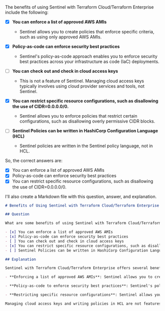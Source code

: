 The benefits of using Sentinel with Terraform Cloud/Terraform Enterprise include the following:

- [x] **You can enforce a list of approved AWS AMIs**
  - Sentinel allows you to create policies that enforce specific criteria, such as using only approved AWS AMIs.

- [x] **Policy-as-code can enforce security best practices**
  - Sentinel's policy-as-code approach enables you to enforce security best practices across your infrastructure as code (IaC) deployments.

- [ ] **You can check out and check in cloud access keys**
  - This is not a feature of Sentinel. Managing cloud access keys typically involves using cloud provider services and tools, not Sentinel.

- [x] **You can restrict specific resource configurations, such as disallowing the use of CIDR=0.0.0.0/0.**
  - Sentinel allows you to enforce policies that restrict certain configurations, such as disallowing overly permissive CIDR blocks.

- [ ] **Sentinel Policies can be written in HashiCorp Configuration Language (HCL)**
  - Sentinel policies are written in the Sentinel policy language, not in HCL.

So, the correct answers are:

- [x] You can enforce a list of approved AWS AMIs
- [x] Policy-as-code can enforce security best practices
- [x] You can restrict specific resource configurations, such as disallowing the use of CIDR=0.0.0.0/0.

I'll also create a Markdown file with this question, answer, and explanation.

```markdown
# Benefits of Using Sentinel with Terraform Cloud/Terraform Enterprise

## Question

What are some benefits of using Sentinel with Terraform Cloud/Terraform Enterprise? Choose three correct answers.

- [x] You can enforce a list of approved AWS AMIs
- [x] Policy-as-code can enforce security best practices
- [ ] You can check out and check in cloud access keys
- [x] You can restrict specific resource configurations, such as disallowing the use of CIDR=0.0.0.0/0.
- [ ] Sentinel Policies can be written in HashiCorp Configuration Language (HCL)

## Explanation

Sentinel with Terraform Cloud/Terraform Enterprise offers several benefits:

- **Enforcing a list of approved AWS AMIs**: Sentinel allows you to create policies that enforce specific criteria, such as using only approved AWS AMIs.

- **Policy-as-code to enforce security best practices**: Sentinel's policy-as-code approach enables you to enforce security best practices across your infrastructure as code (IaC) deployments.

- **Restricting specific resource configurations**: Sentinel allows you to enforce policies that restrict certain configurations, such as disallowing overly permissive CIDR blocks.

Managing cloud access keys and writing policies in HCL are not features of Sentinel.
```

